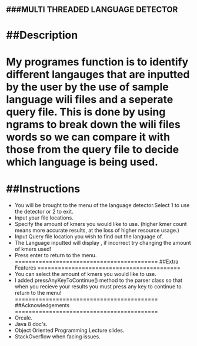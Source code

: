 ###MULTI THREADED LANGUAGE DETECTOR
--------------------------------------------------------------------------
##Description
==========================================
My programes function is to identify different langauges that are inputted by the user by the use of sample language wili files
and a seperate query file. This is done by using ngrams to break down the wili files words
so we can compare it with those from the query file to decide which language is being used.
==========================================
##Instructions
==========================================
- You will be brought to the menu of the language detector.Select 1 to use the detector or 2 to exit.
- Input your file locations.
- Specify the amount of kmers you would like to use. (higher kmer count means more accurate results, at the loss of higher resource usage.)
- Input Query file location you wish to find out the language of.
- The Language inputted will display , if incorrect try changing the amount of kmers used!
- Press enter to return to the menu.
==========================================
##Extra Features
==========================================
- You can select the amount of kmers you would like to use.
- I added pressAnyKeyToContinue() method  to the parser class so that when you recieve your results you must press any key to continue to return to the menu!
==========================================
##Acknowledgements
==========================================
- Orcale.
- Java 8 doc's.
- Object Oriented Programming Lecture slides.
- StackOverflow when facing issues.
